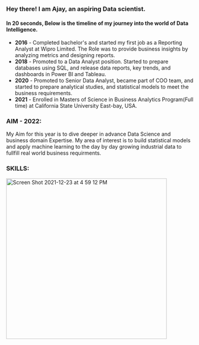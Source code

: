 ### Hey there! I am Ajay, an aspiring Data scientist.
#### In 20 seconds, Below is the timeline of my journey into the world of Data Intelligence.

- **2016** - Completed bachelor's and started my first job as a Reporting Analyst at Wipro Limited. The Role was to provide business insights by analyzing metrics and designing reports.
- **2018** - Promoted to a Data Analyst position. Started to prepare databases using SQL, and release data reports, key trends, and dashboards in Power BI and Tableau.
- **2020** - Promoted to Senior Data Analyst, became part of COO team, and started to prepare analytical studies, and statistical models to meet the business requirements.
- **2021** - Enrolled in Masters of Science in Business Analytics Program(Full time) at California State University East-bay, USA.

### AIM - 2022:  
My Aim for this year is to dive deeper in advance Data Science and business domain Expertise. My area of interest is to build statistical models and apply machine learning to the day by day growing industrial data to fullfill real world business requirments.
### SKILLS:

<img width="432" alt="Screen Shot 2021-12-23 at 4 59 12 PM" src="https://user-images.githubusercontent.com/64645859/147303409-f36a86dc-2b26-41d8-8ee2-93ea3193059b.png">
